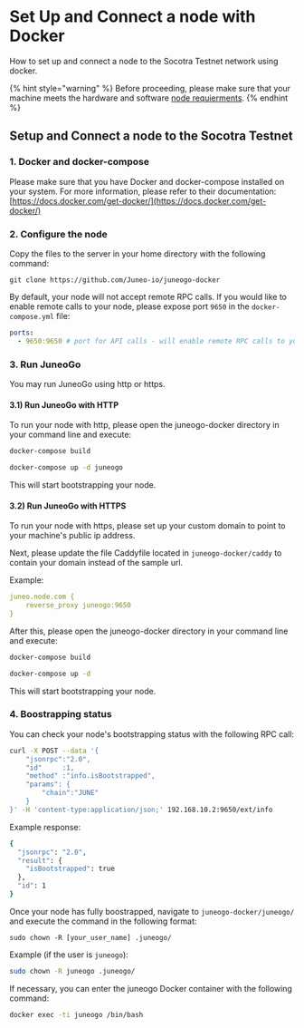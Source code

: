 # Set Up and Connect a node with Docker

How to set up and connect a node to the Socotra Testnet network using docker.

{% hint style="warning" %}
Before proceeding, please make sure that your machine meets the hardware and software [node requierments](node-requirements.md).
{% endhint %}

## Setup and Connect a node to the Socotra Testnet[​](https://docs.avax.network/nodes/build/run-avalanche-node-manually#run-an-avalanche-node) <a href="#run-an-avalanche-node" id="run-an-avalanche-node"></a>

### 1. Docker and docker-compose <a href="#user-content-1-docker-and-docker-compose" id="user-content-1-docker-and-docker-compose"></a>

Please make sure that you have Docker and docker-compose installed on your system. For more information, please refer to their documentation: [https://docs.docker.com/get-docker/](https://docs.docker.com/get-docker/)

### 2. Configure the node <a href="#user-content-2-configure-the-node" id="user-content-2-configure-the-node"></a>

Copy the files to the server in your home directory with the following command:

```
git clone https://github.com/Juneo-io/juneogo-docker
```

By default, your node will not accept remote RPC calls. If you would like to enable remote calls to your node, please expose port `9650` in the `docker-compose.yml` file:

```yaml
ports:
  - 9650:9650 # port for API calls - will enable remote RPC calls to your node (mandatory for Supernet/ Blockchain deployers)
```

### 3. Run JuneoGo <a href="#user-content-3-run-juneogo" id="user-content-3-run-juneogo"></a>

You may run JuneoGo using http or https.

#### 3.1) Run JuneoGo with HTTP <a href="#user-content-31-run-juneogo-with-http" id="user-content-31-run-juneogo-with-http"></a>

To run your node with http, please open the juneogo-docker directory in your command line and execute:

```bash
docker-compose build

docker-compose up -d juneogo
```

This will start bootstrapping your node.

#### 3.2) Run JuneoGo with HTTPS <a href="#user-content-32-run-juneogo-with-https" id="user-content-32-run-juneogo-with-https"></a>

To run your node with https, please set up your custom domain to point to your machine's public ip address.

Next, please update the file Caddyfile located in `juneogo-docker/caddy` to contain your domain instead of the sample url.

Example:

```yaml
juneo.node.com {
    reverse_proxy juneogo:9650
}
```

After this, please open the juneogo-docker directory in your command line and execute:

```bash
docker-compose build

docker-compose up -d
```

This will start bootstrapping your node.

### 4. Boostrapping status <a href="#user-content-4-boostrapping-status" id="user-content-4-boostrapping-status"></a>

You can check your node's bootstrapping status with the following RPC call:

```bash
curl -X POST --data '{
    "jsonrpc":"2.0",
    "id"     :1,
    "method" :"info.isBootstrapped",
    "params": {
        "chain":"JUNE"
    }
}' -H 'content-type:application/json;' 192.168.10.2:9650/ext/info
```

Example response:

```bash
{
  "jsonrpc": "2.0",
  "result": {
    "isBootstrapped": true
  },
  "id": 1
}
```

Once your node has fully boostrapped, navigate to `juneogo-docker/juneogo/` and execute the command in the following format:

```
sudo chown -R [your_user_name] .juneogo/
```

Example (if the user is `juneogo`):

```bash
sudo chown -R juneogo .juneogo/
```

If necessary, you can enter the juneogo Docker container with the following command:

```bash
docker exec -ti juneogo /bin/bash
```
